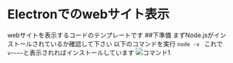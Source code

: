 # Electronでのwebサイト表示
webサイトを表示するコードのテンプレートです
##下準備
まずNode.jsがインストールされているか確認して下さい
以下のコマンドを実行
`node -v `
これで
`v~~~~`と表示されればインストールしています
![コマンド1]([https://via.placeholder.com/150](https://qiita-user-contents.imgix.net/https%3A%2F%2Fqiita-image-store.s3.amazonaws.com%2F0%2F166456%2F7b1f3225-14d0-c970-c4ea-19f677c070b4.png?ixlib=rb-4.0.0&auto=format&gif-q=60&q=75&w=1400&fit=max&s=d5a750680a5a3a3a2d19c0216a0712fe))
